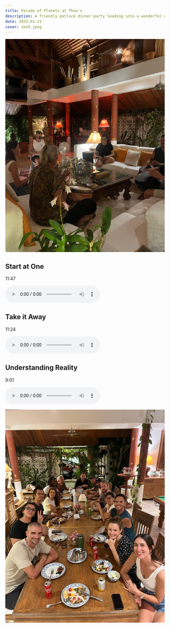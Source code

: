 ```yaml
---
title: Parade of Planets at Theo's
description: A friendly potluck dinner party leading into a wonderful drum jam session
date: 2025-01-21
cover: sesh.jpeg
---
```


![The very start of the sesh](./sesh.jpeg)

## Start at One

11:47

<audio controls>
  <source src="https://db.chromatone.center/assets/88b0ba76-f012-4025-95bf-1aeabb0a9e18/1_start-at-one.mp3" type="audio/mpeg">
</audio>

## Take it Away

11:24

<audio controls>
  <source src="https://db.chromatone.center/assets/e798e91c-4314-4274-8a78-5fb91a808318/2_take-it-away.mp3" type="audio/mpeg">
</audio>

## Understanding Reality

9:01

<audio controls>
  <source src="https://db.chromatone.center/assets/1f9c8da8-f0c1-4da6-b779-143901432ad9/3_understanding-reality.mp3" type="audio/mpeg">
</audio>

![Dinner to get energy for such a storm!](./dinner.jpeg)

